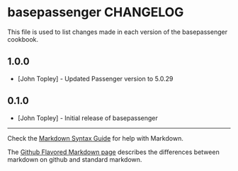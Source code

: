 basepassenger CHANGELOG
=======================

This file is used to list changes made in each version of the basepassenger cookbook.

1.0.0
-----
- [John Topley] - Updated Passenger version to 5.0.29

0.1.0
-----
- [John Topley] - Initial release of basepassenger

- - -
Check the [Markdown Syntax Guide](http://daringfireball.net/projects/markdown/syntax) for help with Markdown.

The [Github Flavored Markdown page](http://github.github.com/github-flavored-markdown/) describes the differences between markdown on github and standard markdown.
